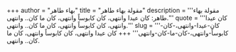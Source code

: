 +++
author = "بهاء طاهر"
title = "مقولة بهاء طاهر"
description = '''مقولة بهاء طاهر: كان عيدا وانتهى، كان كابوساً وانتهى، كان ما كان.. وانتهى.'''
quote = '''كان عيدا وانتهى، كان كابوساً وانتهى، كان ما كان.. وانتهى.'''
slug = '''كان-عيدا-وانتهى،-كان-كابوساً-وانتهى،-كان-ما-كان-وانتهى'''
+++
كان عيدا وانتهى، كان كابوساً وانتهى، كان ما كان.. وانتهى.
